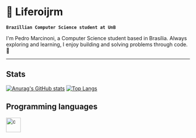 # 🌌 Liferoijrm

**`Brazillian Computer Science student at UnB`**

I'm Pedro Marcinoni, a Computer Science student based in Brasília. Always exploring and learning, I enjoy building and solving problems through code. 🚀

---

## Stats

[![Anurag's GitHub stats](https://github-readme-stats.vercel.app/api?username=Liferoijrm)](https://github.com/anuraghazra/github-readme-stats)
[![Top Langs](https://github-readme-stats.vercel.app/api/top-langs/?username=Liferoijrm&layout=donut)](https://github.com/anuraghazra/github-readme-stats)

## Programming languages           
<img allign="left" alt="c" width="40px" style="padding-right:10px;" src="https://cdn.jsdelivr.net/gh/devicons/devicon@latest/icons/c/c-original.svg" />
          
          

